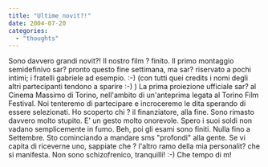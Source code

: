 ```yaml
---
title: "Ultime novit?!"
date: 2004-07-20
categories: 
  - "thoughts"
---
```


Sono davvero grandi novit?! Il nostro film ? finito. Il primo montaggio semidefinivo sar? pronto questo fine settimana, ma sar? riservato a pochi intimi; i fratelli gabriele ad esempio. :-) (con tutti quei credits i nomi degli altri partecipanti tendono a sparire :-) ) La prima proiezione ufficiale sar? al Cinema Massimo di Torino, nell'ambito di un'anteprima legata al Torino Film Festival. Noi tenteremo di partecipare e incroceremo le dita sperando di essere selezionati. Ho scoperto chi ? il finanziatore, alla fine. Sono rimasto davvero molto stupito. E' un gesto molto onorevole. Spero i suoi soldi non vadano semplicemente in fumo. Beh, poi gli esami sono finiti. Nulla fino a Settembre. Sto cominciando a mandare sms "profondi" alla gente. Se vi capita di riceverne uno, sappiate che ? l'altro ramo della mia personalit? che si manifesta. Non sono schizofrenico, tranquilli! :-) Che tempo di m!
